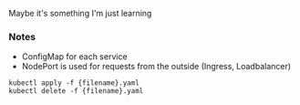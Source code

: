 Maybe it's something I'm just learning
### Notes
- ConfigMap for each service
- NodePort is used for requests from the outside (Ingress, Loadbalancer)


```
kubectl apply -f {filename}.yaml
kubectl delete -f {filename}.yaml
```
